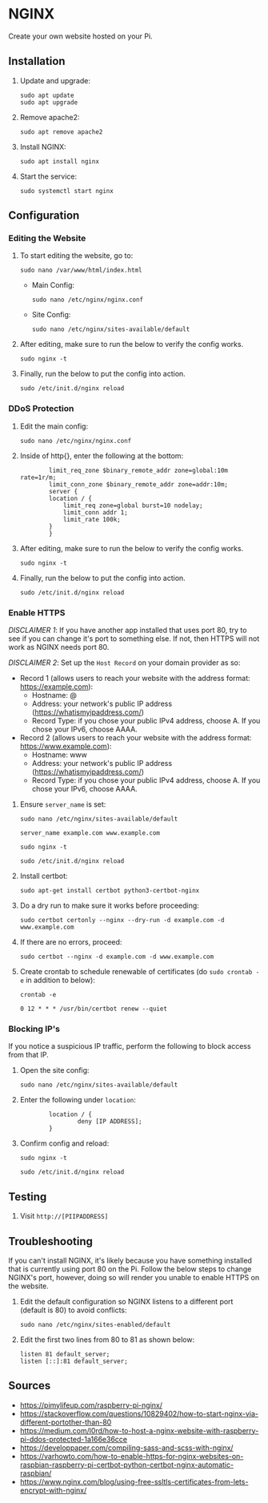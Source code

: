 # NGINX
Create your own website hosted on your Pi.

## Installation
1. Update and upgrade:
    ```
    sudo apt update
    sudo apt upgrade
    ```
2. Remove apache2:
    ```
    sudo apt remove apache2
    ```
3. Install NGINX:
    ```
    sudo apt install nginx
    ```
4. Start the service:
    ```
    sudo systemctl start nginx
    ```

## Configuration
### Editing the Website
1. To start editing the website, go to:
    ```
    sudo nano /var/www/html/index.html
    ```
    - Main Config: 
        ```
        sudo nano /etc/nginx/nginx.conf
        ```
    - Site Config: 
        ```
        sudo nano /etc/nginx/sites-available/default
        ```
2. After editing, make sure to run the below to verify the config works.
    ```
    sudo nginx -t
    ``` 
3. Finally, run the below to put the config into action.
    ```
    sudo /etc/init.d/nginx reload
    ```
### DDoS Protection
1. Edit the main config:
    ```
    sudo nano /etc/nginx/nginx.conf
    ```
2. Inside of http{}, enter the following at the bottom:
    ```
            limit_req_zone $binary_remote_addr zone=global:10m rate=1r/m;
            limit_conn_zone $binary_remote_addr zone=addr:10m;
            server {
            location / {
                limit_req zone=global burst=10 nodelay;
                limit_conn addr 1;
                limit_rate 100k;
            }
            }
    ```
3. After editing, make sure to run the below to verify the config works.
    ```
    sudo nginx -t
    ``` 
4. Finally, run the below to put the config into action.
    ```
    sudo /etc/init.d/nginx reload
    ```
### Enable HTTPS
_DISCLAIMER 1_: If you have another app installed that uses port 80, try to see if you can change it's port to something else. If not, then HTTPS will not work as NGINX needs port 80.

_DISCLAIMER 2_: Set up the `Host Record` on your domain provider as so:
- Record 1 (allows users to reach your website with the address format: https://example.com):
    - Hostname: @
    - Address: your network's public IP address (https://whatismyipaddress.com/)
    - Record Type: if you chose your public IPv4 address, choose A. If you chose your IPv6, choose AAAA.
- Record 2 (allows users to reach your website with the address format: https://www.example.com):
    - Hostname: www
    - Address: your network's public IP address (https://whatismyipaddress.com/)
    - Record Type: if you chose your public IPv4 address, choose A. If you chose your IPv6, choose AAAA.

1. Ensure `server_name` is set:
    ```
    sudo nano /etc/nginx/sites-available/default
    ```
    ```
    server_name example.com www.example.com
    ```
    ```
    sudo nginx -t
    ``` 
    ```
    sudo /etc/init.d/nginx reload
    ```
2. Install certbot:
    ```
    sudo apt-get install certbot python3-certbot-nginx
    ```
3. Do a dry run to make sure it works before proceeding:
    ```
    sudo certbot certonly --nginx --dry-run -d example.com -d www.example.com
    ```
4. If there are no errors, proceed:
    ```
    sudo certbot --nginx -d example.com -d www.example.com
    ```
5. Create crontab to schedule renewable of certificates (do `sudo crontab -e` in addition to below):
    ```
    crontab -e
    ```
    ```
    0 12 * * * /usr/bin/certbot renew --quiet
    ```
### Blocking IP's
If you notice a suspicious IP traffic, perform the following to block access from that IP.
1. Open the site config:
    ```
    sudo nano /etc/nginx/sites-available/default
    ```
2. Enter the following under `location`:
    ```
            location / {
                    deny [IP ADDRESS];
            }
    ```
3. Confirm config and reload:
    ```
    sudo nginx -t
    ```
    ```
    sudo /etc/init.d/nginx reload
    ```
    
## Testing
1. Visit `http://[PIIPADDRESS]`

## Troubleshooting
If you can't install NGINX, it's likely because you have something installed that is currently using port 80 on the Pi. Follow the below steps to change NGINX's port, however, doing so will render you unable to enable HTTPS on the website.
1. Edit the default configuration so NGINX listens to a different port (default is 80) to avoid conflicts:
    ```
    sudo nano /etc/nginx/sites-enabled/default
    ```
2. Edit the first two lines from 80 to 81 as shown below:
    ```
    listen 81 default_server;
    listen [::]:81 default_server;
    ```

## Sources
* https://pimylifeup.com/raspberry-pi-nginx/
* https://stackoverflow.com/questions/10829402/how-to-start-nginx-via-different-portother-than-80
* https://medium.com/l0rd/how-to-host-a-nginx-website-with-raspberry-pi-ddos-protected-1a166e36cce
* https://developpaper.com/compiling-sass-and-scss-with-nginx/
* https://varhowto.com/how-to-enable-https-for-nginx-websites-on-raspbian-raspberry-pi-certbot-python-certbot-nginx-automatic-raspbian/
* https://www.nginx.com/blog/using-free-ssltls-certificates-from-lets-encrypt-with-nginx/